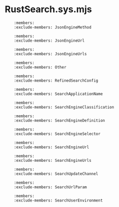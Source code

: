 # RustSearch.sys.mjs
```{js:autoclass} RustSearch.sys.JsonEngineMethod
    :members:
    :exclude-members: JsonEngineMethod
```
```{js:autoclass} RustSearch.sys.JsonEngineUrl
    :members:
    :exclude-members: JsonEngineUrl
```
```{js:autoclass} RustSearch.sys.JsonEngineUrls
    :members:
    :exclude-members: JsonEngineUrls
```
```{js:autoclass} RustSearch.sys.Other
    :members:
    :exclude-members: Other
```
```{js:autoclass} RustSearch.sys.RefinedSearchConfig
    :members:
    :exclude-members: RefinedSearchConfig
```
```{js:autoclass} RustSearch.sys.SearchApplicationName
    :members:
    :exclude-members: SearchApplicationName
```
```{js:autoclass} RustSearch.sys.SearchEngineClassification
    :members:
    :exclude-members: SearchEngineClassification
```
```{js:autoclass} RustSearch.sys.SearchEngineDefinition
    :members:
    :exclude-members: SearchEngineDefinition
```
```{js:autoclass} RustSearch.sys.SearchEngineSelector
    :members:
    :exclude-members: SearchEngineSelector
```
```{js:autoclass} RustSearch.sys.SearchEngineUrl
    :members:
    :exclude-members: SearchEngineUrl
```
```{js:autoclass} RustSearch.sys.SearchEngineUrls
    :members:
    :exclude-members: SearchEngineUrls
```
```{js:autoclass} RustSearch.sys.SearchUpdateChannel
    :members:
    :exclude-members: SearchUpdateChannel
```
```{js:autoclass} RustSearch.sys.SearchUrlParam
    :members:
    :exclude-members: SearchUrlParam
```
```{js:autoclass} RustSearch.sys.SearchUserEnvironment
    :members:
    :exclude-members: SearchUserEnvironment
```
